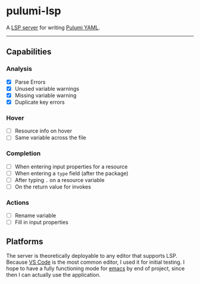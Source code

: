 # pulumi-lsp
A [LSP server](https://microsoft.github.io/language-server-protocol/) for
writing [Pulumi YAML](https://github.com/pulumi/pulumi-yaml).

---

## Capabilities

### Analysis
- [X] Parse Errors
- [X] Unused variable warnings
- [X] Missing variable warning
- [X] Duplicate key errors

### Hover
- [ ] Resource info on hover
- [ ] Same variable across the file

### Completion
- [ ] When entering input properties for a resource
- [ ] When entering a `type` field (after the package)
- [ ] After typing `.` on a resource variable
- [ ] On the return value for invokes

### Actions
- [ ] Rename variable
- [ ] Fill in input properties

## Platforms

The server is theoretically deployable to any editor that supports LSP. Because
[VS Code](https://code.visualstudio.com) is the most common editor, I used it
for initial testing. I hope to have a fully functioning mode for
[emacs](https://www.gnu.org/software/emacs/) by end of project, since then I can
actually use the application.
